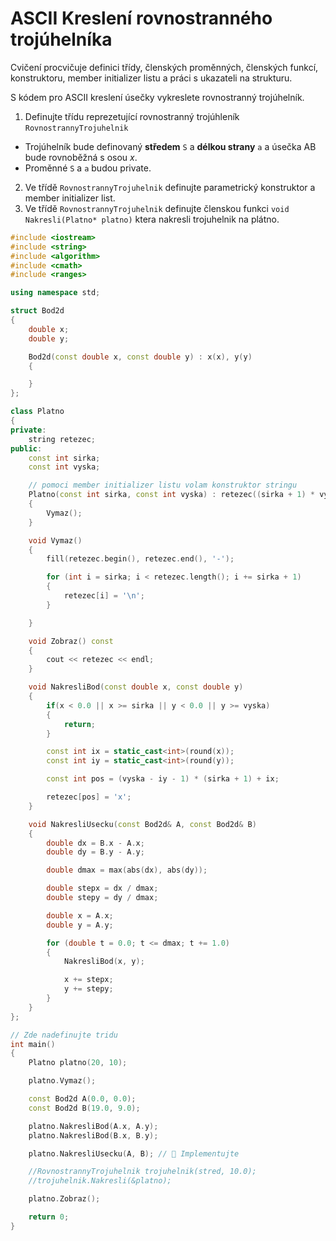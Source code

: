 # ASCII Kreslení rovnostranného trojúhelníka

Cvičení procvičuje definici třídy, členských proměnných, členských funkcí, konstruktoru, member initializer listu a práci s ukazateli na strukturu.

S kódem pro ASCII kreslení úsečky vykreslete rovnostranný trojúhelník.

1) Definujte třídu reprezetující rovnostranný trojúhleník `RovnostrannyTrojuhelnik`
- Trojúhelník bude definovaný **středem** `S` a **délkou strany** `a` a úsečka AB bude rovnoběžná s osou *x*.
- Proměnné `S` a `a` budou private.
2) Ve třídě `RovnostrannyTrojuhelnik` definujte parametrický konstruktor a member initializer list.
3) Ve třídě `RovnostrannyTrojuhelnik` definujte členskou funkci `void Nakresli(Platno* platno)` ktera nakresli trojuhelnik na plátno.

```cpp
#include <iostream>
#include <string>
#include <algorithm>
#include <cmath>
#include <ranges>

using namespace std;

struct Bod2d
{
    double x;
    double y;

    Bod2d(const double x, const double y) : x(x), y(y)
    {

    }
};

class Platno
{
private:
    string retezec;
public:
    const int sirka;
    const int vyska;

    // pomoci member initializer listu volam konstruktor stringu
    Platno(const int sirka, const int vyska) : retezec((sirka + 1) * vyska, '-'), sirka(sirka), vyska(vyska)
    {
        Vymaz();
    }

    void Vymaz()
    {
        fill(retezec.begin(), retezec.end(), '-');

        for (int i = sirka; i < retezec.length(); i += sirka + 1)
        {
            retezec[i] = '\n';
        }

    }

    void Zobraz() const
    {
        cout << retezec << endl;
    }

    void NakresliBod(const double x, const double y)
    {
        if(x < 0.0 || x >= sirka || y < 0.0 || y >= vyska)
        {
            return;
        }

        const int ix = static_cast<int>(round(x));
        const int iy = static_cast<int>(round(y));

        const int pos = (vyska - iy - 1) * (sirka + 1) + ix;

        retezec[pos] = 'x';
    }

    void NakresliUsecku(const Bod2d& A, const Bod2d& B)
    {
        double dx = B.x - A.x;
        double dy = B.y - A.y;

        double dmax = max(abs(dx), abs(dy));

        double stepx = dx / dmax;
        double stepy = dy / dmax;

        double x = A.x;
        double y = A.y;

        for (double t = 0.0; t <= dmax; t += 1.0)
        {
            NakresliBod(x, y);

            x += stepx;
            y += stepy;
        }
    }
};

// Zde nadefinujte tridu 
int main()
{
    Platno platno(20, 10);

    platno.Vymaz();

    const Bod2d A(0.0, 0.0);
    const Bod2d B(19.0, 9.0);

    platno.NakresliBod(A.x, A.y);
    platno.NakresliBod(B.x, B.y);

    platno.NakresliUsecku(A, B); // 🚀 Implementujte

    //RovnostrannyTrojuhelnik trojuhelnik(stred, 10.0);
    //trojuhelnik.Nakresli(&platno);

    platno.Zobraz();

    return 0;
}
```
